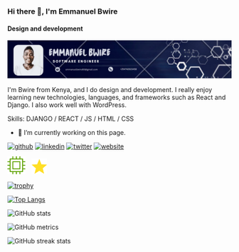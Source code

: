 ### Hi there 👋, I'm Emmanuel Bwire
#### Design and development
![Design and development](https://github.com/bwire40/bwire40/blob/main/EMMANUEL%20BWIRE%20(2).png)

I'm Bwire from Kenya, and I do design and development. I really enjoy learning new technologies, languages, and frameworks such as React and Django. I also work well with WordPress.

Skills: DJANGO / REACT / JS / HTML / CSS

- 🔭 I’m currently working on this page. 


[<img src='https://cdn.jsdelivr.net/npm/simple-icons@3.0.1/icons/github.svg' alt='github' height='40'>](https://github.com/bwire40)  [<img src='https://cdn.jsdelivr.net/npm/simple-icons@3.0.1/icons/linkedin.svg' alt='linkedin' height='40'>](https://www.linkedin.com/in/bwire23/)  [<img src='https://cdn.jsdelivr.net/npm/simple-icons@3.0.1/icons/twitter.svg' alt='twitter' height='40'>](https://twitter.com/bwire_codes)  [<img src='https://cdn.jsdelivr.net/npm/simple-icons@3.0.1/icons/icloud.svg' alt='website' height='40'>](emmanuelbwire-portfolio.vercel.app )  

<a href='https://docs.github.com/en/developers'><img src='https://raw.githubusercontent.com/acervenky/animated-github-badges/master/assets/devbadge.gif' width='40' height='40'></a> <a href='https://stars.github.com/'><img src='https://raw.githubusercontent.com/acervenky/animated-github-badges/master/assets/starbadge.gif' width='35' height='35'></a> 

[![trophy](https://github-profile-trophy.vercel.app/?username=bwire40)](https://github.com/ryo-ma/github-profile-trophy)

[![Top Langs](https://github-readme-stats.vercel.app/api/top-langs/?username=bwire40)](https://github.com/anuraghazra/github-readme-stats)

![GitHub stats](https://github-readme-stats.vercel.app/api?username=bwire40&show_icons=true&count_private=true)  

![GitHub metrics](https://metrics.lecoq.io/bwire40)  

![GitHub streak stats](https://streak-stats.demolab.com/?user=bwire40)  

